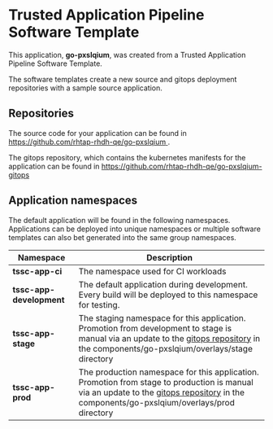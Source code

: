 # Trusted Application Pipeline Software Template

This application, **go-pxslqium**, was created from a Trusted Application Pipeline Software Template.

The software templates create a new source and gitops deployment repositories with a sample source application. 

## Repositories

The source code for your application can be found in [https://github.com/rhtap-rhdh-qe/go-pxslqium ](https://github.com/rhtap-rhdh-qe/go-pxslqium ).
 
The gitops repository, which contains the kubernetes manifests for the application can be found in 
[https://github.com/rhtap-rhdh-qe/go-pxslqium-gitops ](https://github.com/rhtap-rhdh-qe/go-pxslqium-gitops ) 

## Application namespaces 

The default application will be found in the following namespaces. Applications can be deployed into unique namespaces or multiple software templates can also bet generated into the same group namespaces.  

|  Namespace   |  Description   |  
| -------- | -------- |
| **tssc-app-ci** | The namespace used for CI workloads |
| **tssc-app-development** | The default application during development. Every build will be deployed to this namespace for testing. |
| **tssc-app-stage** | The staging namespace for this application. Promotion from development to stage is manual via an update to the [gitops repository](https://github.com/rhtap-rhdh-qe/go-pxslqium-gitops ) in the components/go-pxslqium/overlays/stage directory |
| **tssc-app-prod** | The production namespace for this application. Promotion from stage to production is manual via an update to the [gitops repository](https://github.com/rhtap-rhdh-qe/go-pxslqium-gitops ) in the components/go-pxslqium/overlays/prod directory |